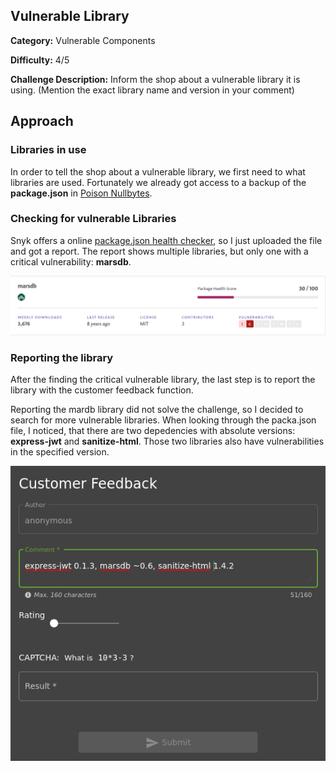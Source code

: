 ## Vulnerable Library
**Category:** Vulnerable Components

**Difficulty:** 4/5

**Challenge Description:** Inform the shop about a vulnerable library it is using. (Mention the exact library name and version in your comment)

## Approach

### Libraries in use

In order to tell the shop about a vulnerable library, we first need to what libraries are used. Fortunately we already got access to a backup of the **package.json** in [Poison Nullbytes](/poison-nullbytes.md).

### Checking for vulnerable Libraries

Snyk offers a online [package.json health checker](https://snyk.io/advisor/check/npm), so I just uploaded the file and got a report. The report shows multiple libraries, but only one with a critical vulnerability: **marsdb**.

![Snyk Health Report](/images/snyk-marsdb-vulnerable.png)

### Reporting the library

After the finding the critical vulnerable library, the last step is to report the library with the customer feedback function. 

Reporting the mardb library did not solve the challenge, so I decided to search for more vulnerable libraries. When looking through the packa.json file, I noticed, that there are two depedencies with absolute versions: **express-jwt** and **sanitize-html**. Those two libraries also have vulnerabilities in the specified version.

![Vulnerable Libraries Report](/images/vulnerable-libraries.png)